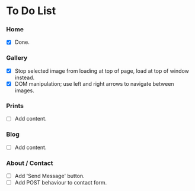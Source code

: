 # To Do List

### Home

- [x] Done.

### Gallery

- [x] Stop selected image from loading at top of page, load at top of window instead.
- [x] DOM manipulation; use left and right arrows to navigate between images.

### Prints

- [ ] Add content.


### Blog

- [ ] Add content.

### About / Contact

- [ ] Add 'Send Message' button.
- [ ] Add POST behaviour to contact form.
